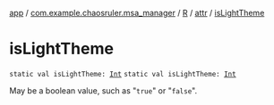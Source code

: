 [app](../../../index.md) / [com.example.chaosruler.msa_manager](../../index.md) / [R](../index.md) / [attr](index.md) / [isLightTheme](.)

# isLightTheme

`static val isLightTheme: `[`Int`](https://kotlinlang.org/api/latest/jvm/stdlib/kotlin/-int/index.html)
`static val isLightTheme: `[`Int`](https://kotlinlang.org/api/latest/jvm/stdlib/kotlin/-int/index.html)

May be a boolean value, such as "`true`" or "`false`".

